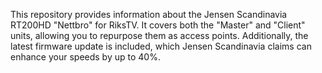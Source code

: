 This repository provides information about the Jensen Scandinavia RT200HD "Nettbro" for RiksTV. It covers both the "Master" and "Client" units, allowing you to repurpose them as access points. Additionally, the latest firmware update is included, which Jensen Scandinavia claims can enhance your speeds by up to 40%.
